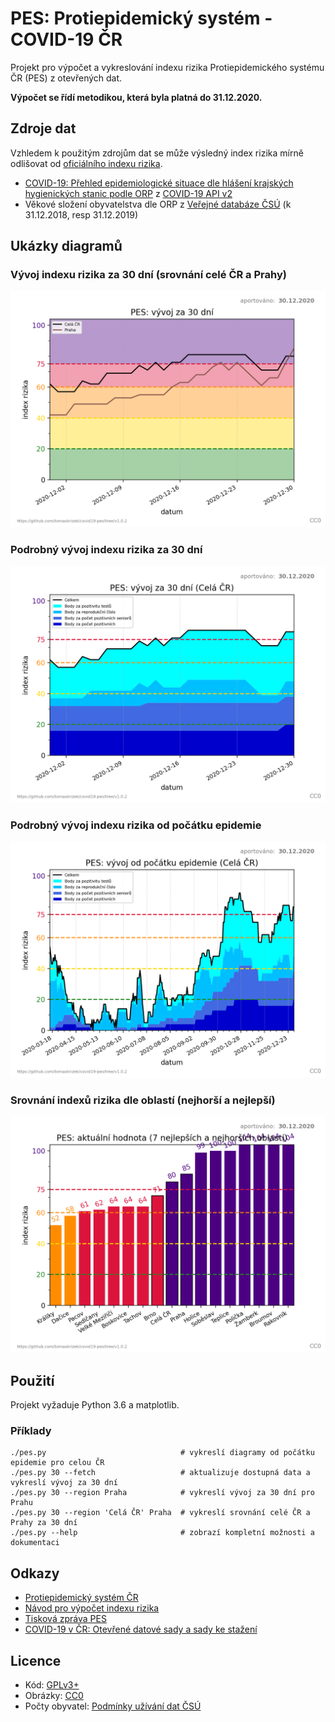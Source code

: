 # PES: Protiepidemický systém - COVID-19 ČR

Projekt pro výpočet a vykreslování indexu rizika Protiepidemického systému ČR
(PES) z otevřených dat.

**Výpočet se řídí metodikou, která byla platná do 31.12.2020.**

## Zdroje dat

Vzhledem k použitým zdrojům dat se může výsledný index rizika mírně odlišovat
od [oficiálního indexu rizika](https://onemocneni-aktualne.mzcr.cz/pes).

- [COVID-19: Přehled epidemiologické situace dle hlášení krajských hygienických
  stanic podle
  ORP](https://onemocneni-aktualne.mzcr.cz/api/v2/covid-19/orp.csv)
  z [COVID-19 API v2](https://onemocneni-aktualne.mzcr.cz/api/v2/covid-19)
- Věkové složení obyvatelstva dle ORP z [Veřejné databáze
  ČSÚ](https://vdb.czso.cz/vdbvo2/faces/cs/index.jsf?page=home) (k 31.12.2018,
  resp 31.12.2019)

## Ukázky diagramů

### Vývoj indexu rizika za 30 dní (srovnání celé ČR a Prahy)

![PES_30d_cela-cr_praha](img/2020-12-30_pes_30d_cela-cr_praha.png)

### Podrobný vývoj indexu rizika za 30 dní

![PES_30d_skladany_cela-cr](img/2020-12-30_pes_30d_skladany_cela-cr.png)

### Podrobný vývoj indexu rizika od počátku epidemie

![PES_all_skladany_cela-cr](img/2020-12-30_pes_290d_skladany_cela-cr.png)

### Srovnání indexů rizika dle oblastí (nejhorší a nejlepší)

![PES_aktualni_oblasti](img/2020-12-30_pes_aktualni_cela-cr_praha_brno.png)

## Použití

Projekt vyžaduje Python 3.6 a matplotlib.

### Příklady

```
./pes.py                              # vykreslí diagramy od počátku epidemie pro celou ČR
./pes.py 30 --fetch                   # aktualizuje dostupná data a vykreslí vývoj za 30 dní
./pes.py 30 --region Praha            # vykreslí vývoj za 30 dní pro Prahu
./pes.py 30 --region 'Celá ČR' Praha  # vykreslí srovnání celé ČR a Prahy za 30 dní
./pes.py --help                       # zobrazí kompletní možnosti a dokumentaci
```

## Odkazy

- [Protiepidemický systém ČR](https://onemocneni-aktualne.mzcr.cz/pes)
- [Návod pro výpočet indexu rizika](https://koronavirus.mzcr.cz/wp-content/uploads/2020/11/Stru%C4%8Dn%C3%BD-n%C3%A1vod-pro-v%C3%BDpo%C4%8Det-indexu-rizika.pdf)
- [Tisková zpráva PES](https://koronavirus.mzcr.cz/epidemiologickou-situaci-bude-nove-znazornovat-system-hodnoceni-pes/)
- [COVID-19 v ČR: Otevřené datové sady a sady ke stažení](https://onemocneni-aktualne.mzcr.cz/api/v2/covid-19)

## Licence

- Kód: [GPLv3+](LICENSE.txt)
- Obrázky: [CC0](https://creativecommons.org/publicdomain/zero/1.0/legalcode)
- Počty obyvatel: [Podmínky užívání dat ČSÚ](https://www.czso.cz/csu/czso/podminky_pro_vyuzivani_a_dalsi_zverejnovani_statistickych_udaju_csu)
